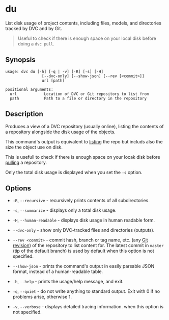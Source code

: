 # du

List disk usage of project contents, including files, models, and directories tracked by DVC
and by Git.

> Useful to check if there is enough space on your local disk before doing a `dvc pull`.

## Synopsis

```usage
usage: dvc du [-h] [-q | -v] [-R] [-s] [-H]
                [--dvc-only] [--show-json] [--rev [<commit>]]
                url [path]

positional arguments:
  url            Location of DVC or Git repository to list from
  path           Path to a file or directory in the repository
```

## Description

Produces a view of a <abbr>DVC repository</abbr> (usually online), listing the
contents of a repository alongside the disk usage of the objects.

This command's output is equivalent to [listing](/doc/command-reference/list)
the repo but includs also the size the object use on disk.

This is usefull to check if there is enough space on your locak disk before
[pulling](/doc/command-reference/pull) a repository.

Only the total disk usage is displayed when you set the `-s` option.


## Options

- `-R`, `--recursive` - recursively prints contents of all subdirectories.

- `-s`, `--summarize` - displays only a total disk usage.

- `-H`, `--human-readable` - displays disk usage in human readable form.

- `--dvc-only` - show only DVC-tracked files and directories
  (<abbr>outputs</abbr>).

- `--rev <commit>` - commit hash, branch or tag name, etc. (any
  [Git revision](https://git-scm.com/docs/revisions)) of the repository to list
  content for. The latest commit in `master` (tip of the default branch) is used
  by default when this option is not specified.
- `--show-json` - prints the command's output in easily parsable JSON format,
  instead of a human-readable table.

- `-h`, `--help` - prints the usage/help message, and exit.

- `-q`, `--quiet` - do not write anything to standard output. Exit with 0 if no
  problems arise, otherwise 1.

- `-v`, `--verbose` - displays detailed tracing information. when this option is
  not specified.
